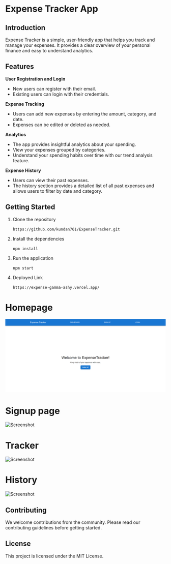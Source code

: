 # Expense Tracker App

## Introduction

Expense Tracker is a simple, user-friendly app that helps you track and manage your expenses. It provides a clear overview of your personal finance and easy to understand analytics.

## Features

**User Registration and Login**
- New users can register with their email.
- Existing users can login with their credentials.

**Expense Tracking**
- Users can add new expenses by entering the amount, category, and date.
- Expenses can be edited or deleted as needed.

**Analytics**
- The app provides insightful analytics about your spending.
- View your expenses grouped by categories.
- Understand your spending habits over time with our trend analysis feature.

**Expense History**
- Users can view their past expenses.
- The history section provides a detailed list of all past expenses and allows users to filter by date and category.

## Getting Started

1. Clone the repository
   ```
   https://github.com/kundan761/ExpenseTracker.git
   ```
2. Install the dependencies
   ```
   npm install
   ```
3. Run the application
   ```
   npm start
   ```
4. Deployed Link
   ```
   https://expense-gamma-ashy.vercel.app/
   ```
# Homepage 

   ![Screenshot](src/assets/Screenshot%202024-05-08%20013823.png)

# Signup page 
   ![Screenshot](src/assets/Screenshot%2024-05-08%014800.png)

# Tracker 

   ![Screenshot](src/assets/Screenshot%2024-05-08%014951.png)

# History

   ![Screenshot](src/assets/Screenshot%2024-05-08%015049.png)

## Contributing

We welcome contributions from the community. Please read our contributing guidelines before getting started.

## License

This project is licensed under the MIT License.

